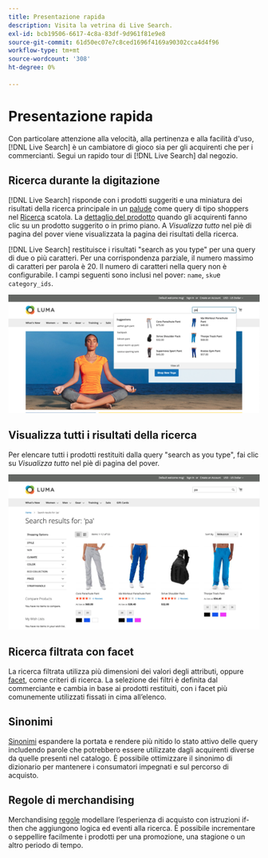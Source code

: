 ```yaml
---
title: Presentazione rapida
description: Visita la vetrina di Live Search.
exl-id: bcb19506-6617-4c8a-83df-9d961f81e9e8
source-git-commit: 61d50ec07e7c8ced1696f4169a90302cca4d4f96
workflow-type: tm+mt
source-wordcount: '308'
ht-degree: 0%

---
```


# Presentazione rapida

Con particolare attenzione alla velocità, alla pertinenza e alla facilità d&#39;uso, [!DNL Live Search] è un cambiatore di gioco sia per gli acquirenti che per i commercianti. Segui un rapido tour di [!DNL Live Search] dal negozio.

## Ricerca durante la digitazione

[!DNL Live Search] risponde con i prodotti suggeriti e una miniatura dei risultati della ricerca principale in un [palude](storefront-popover.md) come query di tipo shoppers nel [Ricerca](https://docs.magento.com/user-guide/catalog/search-quick.html) scatola. La [dettaglio del prodotto](https://docs.magento.com/user-guide/quick-tour/product-page.html) quando gli acquirenti fanno clic su un prodotto suggerito o in primo piano. A _Visualizza tutto_ nel piè di pagina del pover viene visualizzata la pagina dei risultati della ricerca.

[!DNL Live Search] restituisce i risultati &quot;search as you type&quot; per una query di due o più caratteri. Per una corrispondenza parziale, il numero massimo di caratteri per parola è 20. Il numero di caratteri nella query non è configurabile. I campi seguenti sono inclusi nel pover: `name`, `sku`e `category_ids`.

![Esempio di vetrina: cerca durante la digitazione](assets/storefront-search-as-you-type.png)

## Visualizza tutti i risultati della ricerca

Per elencare tutti i prodotti restituiti dalla query &quot;search as you type&quot;, fai clic su _Visualizza tutto_ nel piè di pagina del pover.

![Esempio di vetrina - facet prezzo](assets/storefront-view-all-search-results.png)

## Ricerca filtrata con facet

La ricerca filtrata utilizza più dimensioni dei valori degli attributi, oppure [facet](facets.md), come criteri di ricerca. La selezione dei filtri è definita dal commerciante e cambia in base ai prodotti restituiti, con i facet più comunemente utilizzati fissati in cima all’elenco.

## Sinonimi

[Sinonimi](synonyms.md) espandere la portata e rendere più nitido lo stato attivo delle query includendo parole che potrebbero essere utilizzate dagli acquirenti diverse da quelle presenti nel catalogo. È possibile ottimizzare il sinonimo di dizionario per mantenere i consumatori impegnati e sul percorso di acquisto.

## Regole di merchandising

Merchandising [regole](rules.md) modellare l’esperienza di acquisto con istruzioni if-then che aggiungono logica ed eventi alla ricerca. È possibile incrementare o seppellire facilmente i prodotti per una promozione, una stagione o un altro periodo di tempo.
